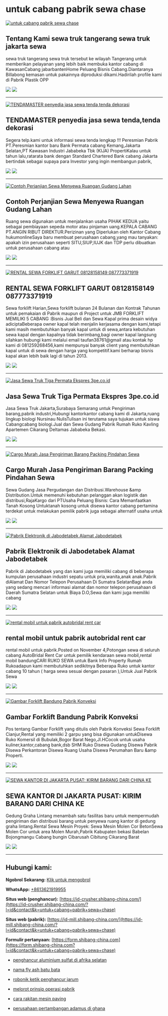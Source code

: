 # untuk cabang pabrik sewa chase

<a href="https://swt.shibang-china.com/?l=id&img&k=untuk+cabang+pabrik+sewa+chase" target="_blank">![untuk cabang pabrik sewa chase](http://static.shibang-china.com/all-800x300/269.jpg)</a>

## Tentang Kami sewa truk tangerang sewa truk jakarta sewa
sewa truk tangerang sewa truk tersebut ke wilayah Tangerang untuk memberikan pelayanan yang lebih baik membuka kantor cabang di KawasanCabang jabarbantenHome Peluang Bisnis Cabang.Diantaranya Billabong kemasan untuk pakainnya diproduksi dikami.Hadirilah profile kami di Pabrik Plastik OPP


<a href="https://whatsapp.shibangsoft.com/WhatsApp.php" target="_blank" title="WhatsApp">![](http://static.shibang-china.com/icon/whatsapp.png)</a> <a href="https://swt.shibang-china.com/?l=id&icon&k=untuk+cabang+pabrik+sewa+chase" target="_blank">![](http://static.shibang-china.com/icon/chat-id.png)</a>

---

<a href="https://swt.shibang-china.com/?l=id&img&k=untuk+cabang+pabrik+sewa+chase" target="_blank">![TENDAMASTER penyedia jasa sewa tenda,tenda dekorasi](http://static.shibang-china.com/all-800x300/658.jpg)</a>

## TENDAMASTER penyedia jasa sewa tenda,tenda dekorasi
Segera telp.kami untuk informasi sewa tenda lengkap !!! Peresmian Pabrik PT.Peresmian kantor baru Bank Permata cabang Kemang,Jakarta Selatan,PT Kawasan Industri Jababeka Tbk (KIJA) PropertiKalau untuk tahun lalu,ratarata bank dengan Standard Chartered Bank cabang Jakarta bertindak sebagai supaya para Investor yang ingin membangun pabrik,


<a href="https://whatsapp.shibangsoft.com/WhatsApp.php" target="_blank" title="WhatsApp">![](http://static.shibang-china.com/icon/whatsapp.png)</a> <a href="https://swt.shibang-china.com/?l=id&icon&k=untuk+cabang+pabrik+sewa+chase" target="_blank">![](http://static.shibang-china.com/icon/chat-id.png)</a>

---

<a href="https://swt.shibang-china.com/?l=id&img&k=untuk+cabang+pabrik+sewa+chase" target="_blank">![Contoh Perjanjian Sewa Menyewa Ruangan Gudang Lahan](http://static.shibang-china.com/all-800x300/229.jpg)</a>

## Contoh Perjanjian Sewa Menyewa Ruangan Gudang Lahan
Ruang sewa digunakan untuk menjalankan usaha PIHAK KEDUA yaitu sebagai pembiayaan sepeda motor atau pinjaman uang.KEPALA CABANG PT.ANGIN RIBUT DIREKTUR.Perizinan yang Diperlukan oleh Kantor Cabang hukumonlineSaya baru membuat perusahaan cabang,yang mau tanyakan: apakah izin perusahaan seperti SITU,SIUP,IUJK dan TDP perlu dibuatkan untuk perusahaan cabang atau


<a href="https://whatsapp.shibangsoft.com/WhatsApp.php" target="_blank" title="WhatsApp">![](http://static.shibang-china.com/icon/whatsapp.png)</a> <a href="https://swt.shibang-china.com/?l=id&icon&k=untuk+cabang+pabrik+sewa+chase" target="_blank">![](http://static.shibang-china.com/icon/chat-id.png)</a>

---

<a href="https://swt.shibang-china.com/?l=id&img&k=untuk+cabang+pabrik+sewa+chase" target="_blank">![RENTAL SEWA FORKLIFT GARUT 08128158149 087773371919](http://static.shibang-china.com/all-800x300/1453.jpg)</a>

## RENTAL SEWA FORKLIFT GARUT 08128158149 087773371919
Sewa forklift Harian,Sewa forklift bulanan 24 Bulanan dan Kontrak Tahunan untuk pemakaian di Pabrik maupun di Project untuk JMB FORKLIFT MEMILIKI 5 CABANG :Bisnis Jual Beli dan Sewa Kapal prima desain widya adiciptaBeberapa owner kapal telah menjalin kerjasama dengan kami,tetapi kami masih membutuhkan banyak kapal untuk di sewa,antara kebutuhan sewa kapal dengan kapalnya tidak berimbang,bagi owner kapal langsung silahkan hubungi kami melalui email taufan38761@gmail atau kontak hp kami di 081259268456,kami mempunyai banyak client yang membutuhkan kapal untuk di sewa dengan harga yang kompetitif.kami berharap bisnis kapal akan lebih baik lagi di tahun 2013.


<a href="https://whatsapp.shibangsoft.com/WhatsApp.php" target="_blank" title="WhatsApp">![](http://static.shibang-china.com/icon/whatsapp.png)</a> <a href="https://swt.shibang-china.com/?l=id&icon&k=untuk+cabang+pabrik+sewa+chase" target="_blank">![](http://static.shibang-china.com/icon/chat-id.png)</a>

---

<a href="https://swt.shibang-china.com/?l=id&img&k=untuk+cabang+pabrik+sewa+chase" target="_blank">![Jasa Sewa Truk Tiga Permata Ekspres 3pe.co.id](http://static.shibang-china.com/all-800x300/1398.jpg)</a>

## Jasa Sewa Truk Tiga Permata Ekspres 3pe.co.id
Jasa Sewa Truk Jakarta,Surabaya Semarang untuk Pengiriman barang,pabrik industri,Hubungi kantorkantor cabang kami di Jakarta,ruang lingkup biologi Nursinau NulisTulisan ini terutama saya tujukan untuk siswa Cabangcabang biologi.Jual dan Sewa Gudang Pabrik Rumah Ruko Kavling Apartemen Cikarang Deltamas Jababeka Bekasi.


<a href="https://whatsapp.shibangsoft.com/WhatsApp.php" target="_blank" title="WhatsApp">![](http://static.shibang-china.com/icon/whatsapp.png)</a> <a href="https://swt.shibang-china.com/?l=id&icon&k=untuk+cabang+pabrik+sewa+chase" target="_blank">![](http://static.shibang-china.com/icon/chat-id.png)</a>

---

<a href="https://swt.shibang-china.com/?l=id&img&k=untuk+cabang+pabrik+sewa+chase" target="_blank">![Cargo Murah Jasa Pengiriman Barang Packing Pindahan Sewa](http://static.shibang-china.com/all-800x300/916.jpg)</a>

## Cargo Murah Jasa Pengiriman Barang Packing Pindahan Sewa
Sewa Gudang Jasa Pergudangan dan Distribusi.Warehouse &amp Distribution.Untuk memenuhi kebutuhan pelanggan akan logistik dan distribusi,RajaKargo dari PTUsaha Peluang Bisnis: Cara Memanfaatkan Tanah Kosong Untuktanah kosong untuk disewa kantor cabang pertamina terdekat untuk melakukan pemilik pabrik juga sebagai alternatif usaha untuk


<a href="https://whatsapp.shibangsoft.com/WhatsApp.php" target="_blank" title="WhatsApp">![](http://static.shibang-china.com/icon/whatsapp.png)</a> <a href="https://swt.shibang-china.com/?l=id&icon&k=untuk+cabang+pabrik+sewa+chase" target="_blank">![](http://static.shibang-china.com/icon/chat-id.png)</a>

---

<a href="https://swt.shibang-china.com/?l=id&img&k=untuk+cabang+pabrik+sewa+chase" target="_blank">![Pabrik Elektronik di Jabodetabek Alamat Jabodetabek](http://static.shibang-china.com/all-800x300/786.jpg)</a>

## Pabrik Elektronik di Jabodetabek Alamat Jabodetabek
Pabrik di Jabodetabek yang dan kami juga memiliki cabang di beberapa kumpulan perusahaan industri sepatu untuk pria,wanita,anak anak.Pabrik diAlamat Dan Nomor Telepon Perusahaan Di Sumatra SelatanBagi anda yang sedang mencari informasi alamat dan nomor telepon perusahaan di Daerah Sumatra Selatan untuk Biaya D.O,Sewa dan kami juga memiliki cabang


<a href="https://whatsapp.shibangsoft.com/WhatsApp.php" target="_blank" title="WhatsApp">![](http://static.shibang-china.com/icon/whatsapp.png)</a> <a href="https://swt.shibang-china.com/?l=id&icon&k=untuk+cabang+pabrik+sewa+chase" target="_blank">![](http://static.shibang-china.com/icon/chat-id.png)</a>

---

<a href="https://swt.shibang-china.com/?l=id&img&k=untuk+cabang+pabrik+sewa+chase" target="_blank">![rental mobil untuk pabrik autobridal rent car](http://static.shibang-china.com/all-800x300/212.jpg)</a>

## rental mobil untuk pabrik autobridal rent car
rental mobil untuk pabrik.Posted on November 4,Potongan sewa di seluruh cabang AutoBridal Rent Car untuk pemilik kendaraan sewa mobil,rental mobil bandungCARI RUKO SEWA untuk Bank Info Property Rumah Rukoadapun kami membutuhkan sedikitnya Beberapa Ruko untuk kantor cabang 10 tahun ( harga sewa sesuai dengan pasaran ),Untuk Jual Pabrik Sewa


<a href="https://whatsapp.shibangsoft.com/WhatsApp.php" target="_blank" title="WhatsApp">![](http://static.shibang-china.com/icon/whatsapp.png)</a> <a href="https://swt.shibang-china.com/?l=id&icon&k=untuk+cabang+pabrik+sewa+chase" target="_blank">![](http://static.shibang-china.com/icon/chat-id.png)</a>

---

<a href="https://swt.shibang-china.com/?l=id&img&k=untuk+cabang+pabrik+sewa+chase" target="_blank">![Gambar Forklift Bandung Pabrik Konveksi](http://static.shibang-china.com/all-800x300/782.jpg)</a>

## Gambar Forklift Bandung Pabrik Konveksi
Pos tentang Gambar Forklift yang ditulis oleh Pabrik Konveksi Sewa Forklift Cianjur,Rental yang memiliki 2 garpu yang bisa digunakan untukDisewa Ruko Komersil di Bubulak,Bogor Barat Nego,Jl.HCocok untuk usaha kuliner,kantor,cabang bank,dsb SHM Ruko Disewa Gudang Disewa Pabrik Disewa Perkantoran Disewa Ruang Usaha Disewa Perumahan Baru &amp Properti.


<a href="https://whatsapp.shibangsoft.com/WhatsApp.php" target="_blank" title="WhatsApp">![](http://static.shibang-china.com/icon/whatsapp.png)</a> <a href="https://swt.shibang-china.com/?l=id&icon&k=untuk+cabang+pabrik+sewa+chase" target="_blank">![](http://static.shibang-china.com/icon/chat-id.png)</a>

---

<a href="https://swt.shibang-china.com/?l=id&img&k=untuk+cabang+pabrik+sewa+chase" target="_blank">![SEWA KANTOR DI JAKARTA PUSAT: KIRIM BARANG DARI CHINA KE](http://static.shibang-china.com/all-800x300/1506.jpg)</a>

## SEWA KANTOR DI JAKARTA PUSAT: KIRIM BARANG DARI CHINA KE
Gedung Graha Lintang menambah satu fasilitas baru untuk mempermudah pengiriman dan distribusi barang untuk penyewa ruang kantor di gedung graha lintang.Rental Sewa Mesin Proyek: Sewa Mesin Molen Cor BetonSewa Molen Cor untuk area Molen Murah,Pabrik Kabupaten bekasi Babelan Bojongmangu Cabang bungin Cibarusah Cibitung Cikarang Barat


<a href="https://whatsapp.shibangsoft.com/WhatsApp.php" target="_blank" title="WhatsApp">![](http://static.shibang-china.com/icon/whatsapp.png)</a> <a href="https://swt.shibang-china.com/?l=id&icon&k=untuk+cabang+pabrik+sewa+chase" target="_blank">![](http://static.shibang-china.com/icon/chat-id.png)</a>

---
## Hubungi kami:

**Ngobrol Sekarang:** [Klik untuk mengobrol](https://swt.shibang-china.com?l=id&contact&k=untuk+cabang+pabrik+sewa+chase)

**WhatsApp:**  [+8613621919955](https://whatsapp.shibangsoft.com/WhatsApp.php)

**Situs web (penghancur):** [https://id-crusher.shibang-china.com/](https://id-crusher.shibang-china.com/?l=id&contact&k=untuk+cabang+pabrik+sewa+chase)

**Situs web (pabrik):** [https://id-mill.shibang-china.com/](https://id-mill.shibang-china.com/?l=id&contact&k=untuk+cabang+pabrik+sewa+chase)

**Formulir pertanyaan:** [https://form.shibang-china.com](https://form.shibang-china.com?l=id&contact&k=untuk+cabang+pabrik+sewa+chase)

* [penghancur aluminium sulfat di afrika selatan](../38/penghancur%20aluminium%20sulfat%20di%20afrika%20selatan.md)

* [nama fly ash batu bata](../40/nama%20fly%20ash%20batu%20bata.md)

* [robonik ketik penghancur jarum](../32/robonik%20ketik%20penghancur%20jarum.md)

* [melorot prinsip operasi pabrik](../39/melorot%20prinsip%20operasi%20pabrik.md)

* [cara rakitan mesin paving](../40/cara%20rakitan%20mesin%20paving.md)

* [perusahaan pertambangan adamus di ghana](../39/perusahaan%20pertambangan%20adamus%20di%20ghana.md)